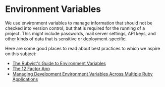 # Environment Variables

We use environment variables to manage information that should not be checked into
version control, but that is required for the running of a project. This might include
passwords, mail server settings, API keys, and other kinds of data that is sensitive
or deployment-specific.

Here are some good places to read about best practices to which we aspire on this subject:

* [The Rubyist's Guide to Environment Variables](http://blog.honeybadger.io/ruby-guide-environment-variables/)
* [The 12 Factor App](https://12factor.net/)
* [Managing Development Environment Variables Across Multiple Ruby Applications](https://www.twilio.com/blog/2015/02/managing-development-environment-variables-across-multiple-ruby-applications.html)

